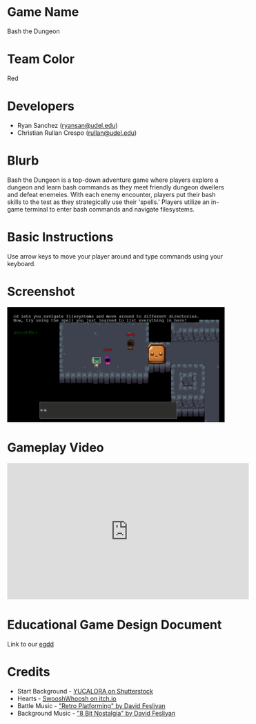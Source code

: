 # Game Name

Bash the Dungeon

# Team Color

Red

# Developers

* Ryan Sanchez (ryansan@udel.edu)
* Christian Rullan Crespo (rullan@udel.edu)

# Blurb

Bash the Dungeon is a top-down adventure game where players explore a dungeon and learn bash commands as they meet friendly dungeon dwellers and defeat enemeies. With each enemy encounter, players put their bash skills to the test as they strategically use their 'spells.' Players utilize an in-game terminal to enter bash commands and navigate filesystems.

# Basic Instructions

Use arrow keys to move your player around and type commands using your keyboard.

# Screenshot

![large screenshot](assets/large.png)

# Gameplay Video
<iframe width="560" height="315" src="https://www.youtube.com/embed/Uysqua-uvHU?si=7qVKdlJET1pASadU" title="YouTube video player" frameborder="0" allow="accelerometer; autoplay; clipboard-write; encrypted-media; gyroscope; picture-in-picture; web-share" referrerpolicy="strict-origin-when-cross-origin" allowfullscreen></iframe>

# Educational Game Design Document

Link to our [egdd](https://ud-s24-cisc374.github.io/final-project-red/docs/egdd.html)

# Credits
* Start Background - [YUCALORA on Shutterstock](https://www.shutterstock.com/image-vector/dark-dungeon-long-medieval-castle-corridor-2118070751)
* Hearts - [SwooshWhoosh on itch.io](https://swooshwhoosh.itch.io/heartsui)
* Battle Music - ["Retro Platforming" by David Fesliyan](https://www.fesliyanstudios.com/royalty-free-music/download/retro-platforming/454)
* Background Music - ["8 Bit Nostalgia" by David Fesliyan](https://www.fesliyanstudios.com/royalty-free-music/download/8-bit-nostalgia/2289)

